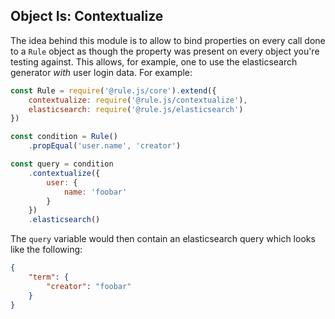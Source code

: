 ## Object Is: Contextualize
The idea behind this module is to allow to bind properties on
every call done to a `Rule` object as though the property was
present on every object you're testing against. This allows,
for example, one to use the elasticsearch generator _with_
user login data. For example:

```javascript
const Rule = require('@rule.js/core').extend({
	contextualize: require('@rule.js/contextualize'),
	elasticsearch: require('@rule.js/elasticsearch')
})

const condition = Rule()
	.propEqual('user.name', 'creator')

const query = condition
	.contextualize({
		user: {
			name: 'foobar'
		}
	})
	.elasticsearch()

```

The `query` variable would then contain an elasticsearch query which looks
like the following:
```json
{
	"term": {
		"creator": "foobar"
	}
}
```
